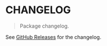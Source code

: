 # CHANGELOG

> Package changelog.

See [GitHub Releases](https://github.com/stdlib-js/stats-base-dists-logistic-pdf/releases) for the changelog.